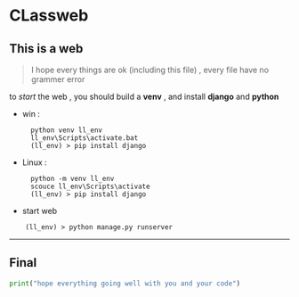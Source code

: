 # CLassweb

This is a web 
----

>I hope every things are ok (including this file) , every file have no grammer error

to *start* the web , you should build a **venv** , and install **django** and **python**

* win :

        python venv ll_env
        ll_env\Scripts\activate.bat
        (ll_env) > pip install django

* Linux :

        python -m venv ll_env
        scouce ll_env\Scripts\activate
        (ll_env) > pip install django

* start web 
```
    (ll_env) > python manage.py runserver
```

---
Final
---

```python
print("hope everything going well with you and your code")

```
